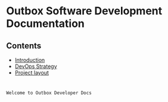 # Outbox Software Development Documentation



## Contents

* [Introduction](docs/introduction.md)
* [DevOps Strategy](docs/strategy.md)
* [Project layout](docs/layout.md)

# 
    Welcome to Outbox Developer Docs
